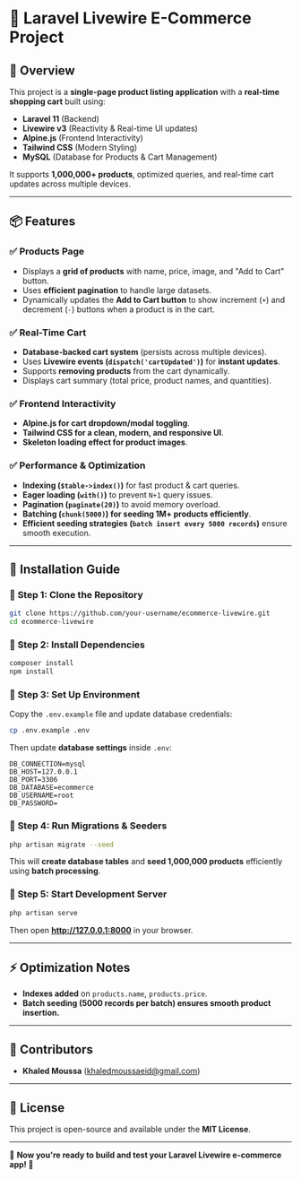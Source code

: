 # 📌 Laravel Livewire E-Commerce Project

## 🚀 Overview
This project is a **single-page product listing application** with a **real-time shopping cart** built using:
- **Laravel 11** (Backend)
- **Livewire v3** (Reactivity & Real-time UI updates)
- **Alpine.js** (Frontend Interactivity)
- **Tailwind CSS** (Modern Styling)
- **MySQL** (Database for Products & Cart Management)

It supports **1,000,000+ products**, optimized queries, and real-time cart updates across multiple devices.

---

## 📦 Features
### ✅ **Products Page**
- Displays a **grid of products** with name, price, image, and "Add to Cart" button.
- Uses **efficient pagination** to handle large datasets.
- Dynamically updates the **Add to Cart button** to show increment (`+`) and decrement (`-`) buttons when a product is in the cart.

### ✅ **Real-Time Cart**
- **Database-backed cart system** (persists across multiple devices).
- Uses **Livewire events (`dispatch('cartUpdated')`)** for **instant updates**.
- Supports **removing products** from the cart dynamically.
- Displays cart summary (total price, product names, and quantities).

### ✅ **Frontend Interactivity**
- **Alpine.js for cart dropdown/modal toggling**.
- **Tailwind CSS for a clean, modern, and responsive UI**.
- **Skeleton loading effect for product images**.

### ✅ **Performance & Optimization**
- **Indexing (`$table->index()`)** for fast product & cart queries.
- **Eager loading (`with()`)** to prevent `N+1` query issues.
- **Pagination (`paginate(20)`)** to avoid memory overload.
- **Batching (`chunk(5000)`) for seeding 1M+ products efficiently**.
- **Efficient seeding strategies (`batch insert every 5000 records`)** ensure smooth execution.

---

## 📂 Installation Guide
### 🔹 **Step 1: Clone the Repository**
```bash
git clone https://github.com/your-username/ecommerce-livewire.git
cd ecommerce-livewire
```

### 🔹 **Step 2: Install Dependencies**
```bash
composer install
npm install
```

### 🔹 **Step 3: Set Up Environment**
Copy the `.env.example` file and update database credentials:
```bash
cp .env.example .env
```
Then update **database settings** inside `.env`:
```
DB_CONNECTION=mysql
DB_HOST=127.0.0.1
DB_PORT=3306
DB_DATABASE=ecommerce
DB_USERNAME=root
DB_PASSWORD=
```

### 🔹 **Step 4: Run Migrations & Seeders**
```bash
php artisan migrate --seed
```
This will **create database tables** and **seed 1,000,000 products** efficiently using **batch processing**.

### 🔹 **Step 5: Start Development Server**
```bash
php artisan serve
```
Then open **http://127.0.0.1:8000** in your browser.

---

## ⚡ Optimization Notes
- **Indexes added** on `products.name`, `products.price`.
- **Batch seeding (5000 records per batch) ensures smooth product insertion.**

---

## 👥 Contributors
- **Khaled Moussa** (khaledmoussaeid@gmail.com)
---

## 📜 License
This project is open-source and available under the **MIT License**.

---

🎯 **Now you're ready to build and test your Laravel Livewire e-commerce app! 🚀**
